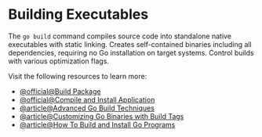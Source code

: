 # Building Executables

The `go build` command compiles source code into standalone native executables with static linking. Creates self-contained binaries including all dependencies, requiring no Go installation on target systems. Control builds with various optimization flags.

Visit the following resources to learn more:

- [@official@Build Package](https://pkg.go.dev/go/build)
- [@official@Compile and Install Application](https://go.dev/doc/tutorial/compile-install)
- [@article@Advanced Go Build Techniques](https://dev.to/jacktt/go-build-in-advance-4o8n)
- [@article@Customizing Go Binaries with Build Tags](https://www.digitalocean.com/community/tutorials/customizing-go-binaries-with-build-tags)
- [@article@How To Build and Install Go Programs](https://www.digitalocean.com/community/tutorials/how-to-build-and-install-go-programs)